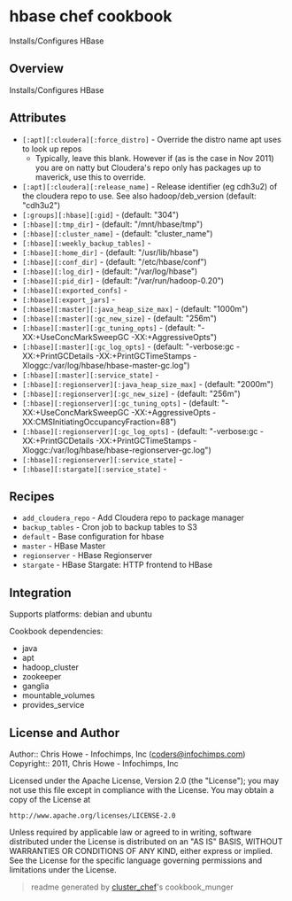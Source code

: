# hbase chef cookbook

Installs/Configures HBase

## Overview

Installs/Configures HBase

## Attributes

* `[:apt][:cloudera][:force_distro]`  - Override the distro name apt uses to look up repos
  - Typically, leave this blank. However if (as is the case in Nov 2011) you are on natty but Cloudera's repo only has packages up to maverick, use this to override.
* `[:apt][:cloudera][:release_name]`  - Release identifier (eg cdh3u2) of the cloudera repo to use. See also hadoop/deb_version (default: "cdh3u2")
* `[:groups][:hbase][:gid]`           -  (default: "304")
* `[:hbase][:tmp_dir]`                -  (default: "/mnt/hbase/tmp")
* `[:hbase][:cluster_name]`           -  (default: "cluster_name")
* `[:hbase][:weekly_backup_tables]`   - 
* `[:hbase][:home_dir]`               -  (default: "/usr/lib/hbase")
* `[:hbase][:conf_dir]`               -  (default: "/etc/hbase/conf")
* `[:hbase][:log_dir]`                -  (default: "/var/log/hbase")
* `[:hbase][:pid_dir]`                -  (default: "/var/run/hadoop-0.20")
* `[:hbase][:exported_confs]`         - 
* `[:hbase][:export_jars]`            - 
* `[:hbase][:master][:java_heap_size_max]` -  (default: "1000m")
* `[:hbase][:master][:gc_new_size]`   -  (default: "256m")
* `[:hbase][:master][:gc_tuning_opts]` -  (default: "-XX:+UseConcMarkSweepGC -XX:+AggressiveOpts")
* `[:hbase][:master][:gc_log_opts]`   -  (default: "-verbose:gc -XX:+PrintGCDetails -XX:+PrintGCTimeStamps -Xloggc:/var/log/hbase/hbase-master-gc.log")
* `[:hbase][:master][:service_state]` - 
* `[:hbase][:regionserver][:java_heap_size_max]` -  (default: "2000m")
* `[:hbase][:regionserver][:gc_new_size]` -  (default: "256m")
* `[:hbase][:regionserver][:gc_tuning_opts]` -  (default: "-XX:+UseConcMarkSweepGC -XX:+AggressiveOpts -XX:CMSInitiatingOccupancyFraction=88")
* `[:hbase][:regionserver][:gc_log_opts]` -  (default: "-verbose:gc -XX:+PrintGCDetails -XX:+PrintGCTimeStamps -Xloggc:/var/log/hbase/hbase-regionserver-gc.log")
* `[:hbase][:regionserver][:service_state]` - 
* `[:hbase][:stargate][:service_state]` - 

## Recipes 

* `add_cloudera_repo`        - Add Cloudera repo to package manager
* `backup_tables`            - Cron job to backup tables to S3
* `default`                  - Base configuration for hbase
* `master`                   - HBase Master
* `regionserver`             - HBase Regionserver
* `stargate`                 - HBase Stargate: HTTP frontend to HBase
## Integration

Supports platforms: debian and ubuntu

Cookbook dependencies:
* java
* apt
* hadoop_cluster
* zookeeper
* ganglia
* mountable_volumes
* provides_service


## License and Author

Author::                Chris Howe - Infochimps, Inc (<coders@infochimps.com>)
Copyright::             2011, Chris Howe - Infochimps, Inc

Licensed under the Apache License, Version 2.0 (the "License");
you may not use this file except in compliance with the License.
You may obtain a copy of the License at

    http://www.apache.org/licenses/LICENSE-2.0

Unless required by applicable law or agreed to in writing, software
distributed under the License is distributed on an "AS IS" BASIS,
WITHOUT WARRANTIES OR CONDITIONS OF ANY KIND, either express or implied.
See the License for the specific language governing permissions and
limitations under the License.

> readme generated by [cluster_chef](http://github.com/infochimps/cluster_chef)'s cookbook_munger
